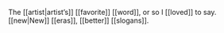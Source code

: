 The [[artist|artist’s]] [[favorite]] [[word]], or so I [[loved]] to say. [[new|New]] [[eras]], [[better]] [[slogans]].